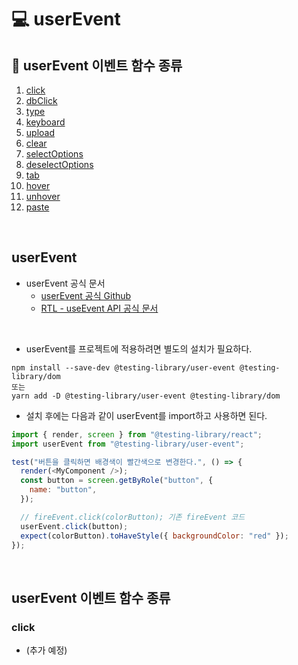 # 💻 userEvent

## 📄 userEvent 이벤트 함수 종류

1. [click](#click)
2. [dbClick](#dbClick)
3. [type](#type)
4. [keyboard](#keyboard)
5. [upload](#upload)
6. [clear](#clear)
7. [selectOptions](#selectoptions)
8. [deselectOptions](#deselectOptions)
9. [tab](#tab)
10. [hover](#hover)
11. [unhover](#unhover)
12. [paste](#paste)

<br />

## userEvent

- userEvent 공식 문서
  - [userEvent 공식 Github](https://github.com/testing-library/user-event)
  - [RTL - useEvent API 공식 문서](https://testing-library.com/docs/ecosystem-user-event)

<br />

- userEvent를 프로젝트에 적용하려면 별도의 설치가 필요하다.

```
npm install --save-dev @testing-library/user-event @testing-library/dom
또는
yarn add -D @testing-library/user-event @testing-library/dom
```

- 설치 후에는 다음과 같이 userEvent를 import하고 사용하면 된다.

```js
import { render, screen } from "@testing-library/react";
import userEvent from "@testing-library/user-event";

test("버튼을 클릭하면 배경색이 빨간색으로 변경한다.", () => {
  render(<MyComponent />);
  const button = screen.getByRole("button", {
    name: "button",
  });

  // fireEvent.click(colorButton); 기존 fireEvent 코드
  userEvent.click(button);
  expect(colorButton).toHaveStyle({ backgroundColor: "red" });
});
```

<br />

## userEvent 이벤트 함수 종류

### click

- (추가 예정)

<br />
